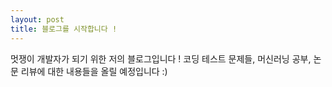 ```yaml
---
layout: post
title: 블로그를 시작합니다 !
---
```


멋쟁이 개발자가 되기 위한 저의 블로그입니다 !
코딩 테스트 문제들, 머신러닝 공부, 논문 리뷰에 대한 내용들을 올릴 예정입니다 :)

